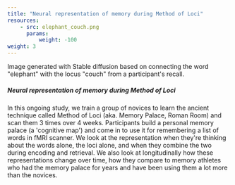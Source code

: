```yaml
---
title: "Neural representation of memory during Method of Loci"
resources:
    - src: elephant_couch.png
      params:
          weight: -100
weight: 3
---
```

Image generated with Stable diffusion based on connecting the word "elephant" with the locus "couch" from a participant's recall.

##### Neural representation of memory during Method of Loci
In this ongoing study, we train a group of novices to learn the ancient technique called Method of Loci (aka. Memory Palace, Roman Room) and scan them 3 times over 4 weeks. Participants build a personal memory palace (a 'cognitive map') and come in to use it for remembering a list of words in fMRI scanner. We look at the representation when they're thinking about the words alone, the loci alone, and when they combine the two during encoding and retrieval. We also look at longitudinally how these representations change over time, how they compare to memory athletes who had the memory palace for years and have been using them a lot more than the novices.  